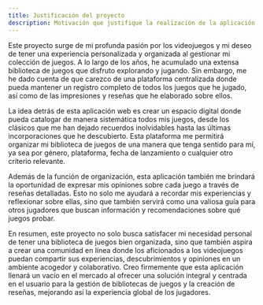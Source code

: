 ```yaml
---
title: Justificación del proyecto
description: Motivación que justifique la realización de la aplicación web.
---
```


Este proyecto surge de mi profunda pasión por los videojuegos y mi deseo de tener una experiencia personalizada y organizada al gestionar mi colección de juegos. A lo largo de los años, he acumulado una extensa biblioteca de juegos que disfruto explorando y jugando. Sin embargo, me he dado cuenta de que carezco de una plataforma centralizada donde pueda mantener un registro completo de todos los juegos que he jugado, así como de las impresiones y reseñas que he elaborado sobre ellos.

La idea detrás de esta aplicación web es crear un espacio digital donde pueda catalogar de manera sistemática todos mis juegos, desde los clásicos que me han dejado recuerdos inolvidables hasta las últimas incorporaciones que he descubierto. Esta plataforma me permitirá organizar mi biblioteca de juegos de una manera que tenga sentido para mí, ya sea por género, plataforma, fecha de lanzamiento o cualquier otro criterio relevante.

Además de la función de organización, esta aplicación también me brindará la oportunidad de expresar mis opiniones sobre cada juego a través de reseñas detalladas. Esto no solo me ayudará a recordar mis experiencias y reflexionar sobre ellas, sino que también servirá como una valiosa guía para otros jugadores que buscan información y recomendaciones sobre qué juegos probar.

En resumen, este proyecto no solo busca satisfacer mi necesidad personal de tener una biblioteca de juegos bien organizada, sino que también aspira a crear una comunidad en línea donde los aficionados a los videojuegos puedan compartir sus experiencias, descubrimientos y opiniones en un ambiente acogedor y colaborativo. Creo firmemente que esta aplicación llenará un vacío en el mercado al ofrecer una solución integral y centrada en el usuario para la gestión de bibliotecas de juegos y la creación de reseñas, mejorando así la experiencia global de los jugadores.

